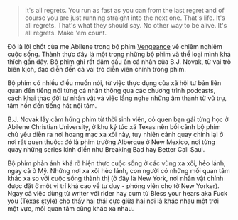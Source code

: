  >It's all regrets. You run as fast as you can from the last regret and of course you are just running straight into the next one. That's life. It's all regrets. That's what they should say. No other way to be alive. It's all regrets. Make 'em count.

Đó là lời chốt của mẹ Abilene trong bộ phim [Vengeance](https://www.imdb.com/title/tt11976532/) về chiêm nghiệm cuộc sống. Thành thực đây là một trong những bộ phim và thể loại mình khá thích gần đây. Bộ phim ghi rất đậm dấu ấn cá nhân của B.J. Novak, từ vai trò biên kịch, đạo diễn đến cả vai trò diễn viên chính trong phim. 

Bộ phim có nhiều điều muốn nói, từ việc thực dụng của xã hội tư bản liên quan đến tiếng nói từng cá nhân thông qua các chương trình podcasts, cách khai thác đời tư nhân vật và việc lắng nghe những âm thanh từ vũ trụ, tâm hồn đến tiếng hát nội tâm. 

B.J. Novak lấy cảm hứng phim từ thời sinh viên, có quen bạn gái từng học ở Abilene Christian University, ở khu ký túc xá Texas nên bối cảnh bộ phim chủ yếu diễn ra nơi hoang mạc xa xôi này, tuy nhiên cảnh quay chính lại ở nơi rất quen thuộc: đó là phim trường Alberque ở New Mexico, nơi từng quay những series kinh điển như Breaking Bad hay Better Call Saul. 

Bộ phim phản ánh khá rõ hiện thực cuộc sống ở các vùng xa xôi, hẻo lánh, ngay cả ở Mỹ. Những nơi xa xôi hẻo lánh, con người có những mối quan tâm khác xa so với cuộc sống thành thị (ở đây là New York, nơi nhân vật chính được đặt ở một vị trí khá cao về tư duy - phóng viên cho tờ New Yorker). Ngay cả việc dùng từ writer với rider hay cụm từ Bless your hears aka Fuck you (Texas style) cho thấy hai thái cực giữa hai nơi là khác nhau một trời một vực, mối quan tâm cũng khác xa nhau. 
